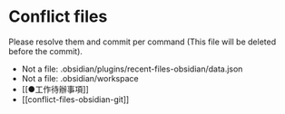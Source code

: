 # Conflict files
Please resolve them and commit per command (This file will be deleted before the commit).
- Not a file: .obsidian/plugins/recent-files-obsidian/data.json
- Not a file: .obsidian/workspace
- [[●工作待辦事項]]
- [[conflict-files-obsidian-git]]